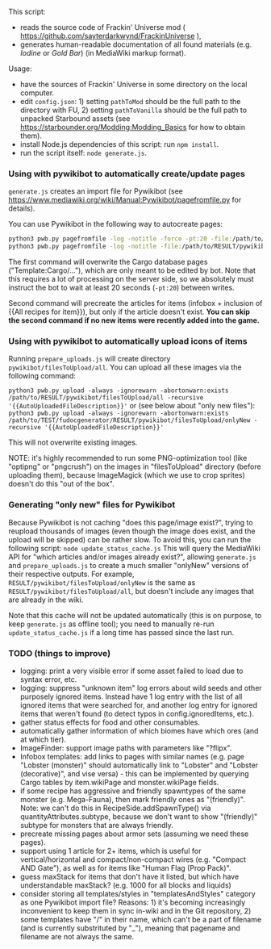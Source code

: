 This script:
- reads the source code of Frackin' Universe mod ( https://github.com/sayterdarkwynd/FrackinUniverse ),
- generates human-readable documentation of all found materials (e.g. *Iodine* or *Gold Bar*) (in MediaWiki markup format).

Usage:
- have the sources of Frackin' Universe in some directory on the local computer.
- edit `config.json`: 1) setting `pathToMod` should be the full path to the directory with FU, 2) setting `pathToVanilla` should be the full path to unpacked Starbound assets (see https://starbounder.org/Modding:Modding_Basics for how to obtain them).
- install Node.js dependencies of this script: run `npm install`.
- run the script itself: `node generate.js`.

### Using with pywikibot to automatically create/update pages

`generate.js` creates an import file for Pywikibot (see https://www.mediawiki.org/wiki/Manual:Pywikibot/pagefromfile.py for details).

You can use Pywikibot in the following way to autocreate pages:
```bash
python3 pwb.py pagefromfile -log -notitle -force -pt:20 -file:/path/to/RESULT/pywikibot/cargoDatabase.import.txt
python3 pwb.py pagefromfile -log -notitle -file:/path/to/RESULT/pywikibot/precreateArticles.import.txt
```

The first command will overwrite the Cargo database pages ("Template:Cargo/..."), which are only meant to be edited by bot. Note that this requires a lot of processing on the server side, so we absolutely must instruct the bot to wait at least 20 seconds (`-pt:20`) between writes.

Second command will precreate the articles for items (infobox + inclusion of {{All recipes for item}}), but only if the article doesn't exist. **You can skip the second command if no new items were recently added into the game.**

### Using with pywikibot to automatically upload icons of items

Running `prepare_uploads.js` will create directory `pywikibot/filesToUpload/all`. You can upload all these images via the following command:

`python3 pwb.py upload -always -ignorewarn -abortonwarn:exists /path/to/RESULT/pywikibot/filesToUpload/all -recursive '{{AutoUploadedFileDescription}}'`
or (see below about "only new files"):
`python3 pwb.py upload -always -ignorewarn -abortonwarn:exists /path/to/TEST/fudocgenerator/RESULT/pywikibot/filesToUpload/onlyNew -recursive '{{AutoUploadedFileDescription}}'`

This will not overwrite existing images.

NOTE: it's highly recommended to run some PNG-optimization tool (like "optipng" or "pngcrush") on the images in "filesToUpload" directory (before uploading them), because ImageMagick (which we use to crop sprites) doesn't do this "out of the box".

### Generating "only new" files for Pywikibot

Because Pywikibot is not caching "does this page/image exist?", trying to reupload thousands of images (even though the image does exist, and the upload will be skipped) can be rather slow. To avoid this, you can run the following script:
`node update_status_cache.js`
This will query the MediaWiki API for "which articles and/or images already exist?", allowing `generate.js` and `prepare_uploads.js` to create a much smaller "onlyNew" versions of their respective outputs. For example, `RESULT/pywikibot/filesToUpload/onlyNew` is the same as `RESULT/pywikibot/filesToUpload/all`, but doesn't include any images that are already in the wiki.

Note that this cache will not be updated automatically (this is on purpose, to keep `generate.js` as offline tool); you need to manually re-run `update_status_cache.js` if a long time has passed since the last run.

### TODO (things to improve)

- logging: print a very visible error if some asset failed to load due to syntax error, etc.
- logging: suppress "unknown item" log errors about wild seeds and other purposely ignored items. Instead have 1 log entry with the list of all ignored items that were searched for, and another log entry for ignored items that weren't found (to detect typos in config.ignoredItems, etc.).
- gather status effects for food and other consumables.
- automatically gather information of which biomes have which ores (and at which tier).
- ImageFinder: support image paths with parameters like "?flipx".
- Infobox templates: add links to pages with similar names (e.g. page "Lobster (monster)" should automatically link to "Lobster" and "Lobster (decorative)", and vise versa) - this can be implemented by querying Cargo tables by item.wikiPage and monster.wikiPage fields.
- if some recipe has aggressive and friendly spawntypes of the same monster (e.g. Mega-Fauna), then mark friendly ones as "(friendly)". Note: we can't do this in RecipeSide.addSpawnType() via quantityAttributes.subtype, because we don't want to show "(friendly)" subtype for monsters that are always friendly.
- precreate missing pages about armor sets (assuming we need these pages).
- support using 1 article for 2+ items, which is useful for vertical/horizontal and compact/non-compact wires (e.g. "Compact AND Gate"), as well as for items like "Human Flag (Prop Pack)".
- guess maxStack for items that don't have it listed, but which have understandable maxStack? (e.g. 1000 for all blocks and liquids)
- consider storing all templates/styles in "templatesAndStyles" category as one Pywikibot import file? Reasons: 1) it's becoming increasingly inconvenient to keep them in sync in-wiki and in the Git repository, 2) some templates have "/" in their name, which can't be a part of filename (and is currently substrituted by "_"), meaning that pagename and filename are not always the same.
